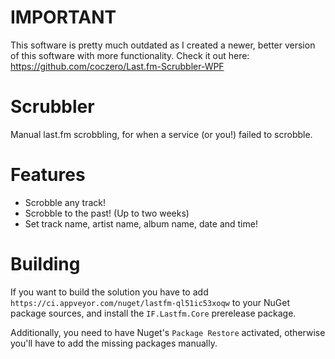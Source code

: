 # IMPORTANT
This software is pretty much outdated as I created a newer, better version of this software with more functionality.
Check it out here: https://github.com/coczero/Last.fm-Scrubbler-WPF

# Scrubbler
Manual last.fm scrobbling, for when a service (or you!) failed to scrobble.

# Features
- Scrobble any track!
- Scrobble to the past! (Up to two weeks)
- Set track name, artist name, album name, date and time! 

# Building
If you want to build the solution you have to add ```https://ci.appveyor.com/nuget/lastfm-ql51ic53xoqw``` to your NuGet package sources, and install the ```IF.Lastfm.Core``` prerelease package.

Additionally, you need to have Nuget's ```Package Restore``` activated, otherwise you'll have to add the missing packages manually.

